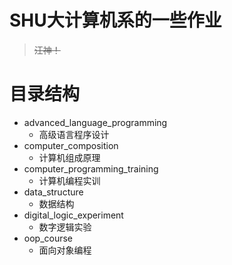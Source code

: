 # SHU大计算机系的一些作业

> ~~汪神！~~ 

# 目录结构

- advanced_language_programming
  - 高级语言程序设计
- computer_composition
  - 计算机组成原理
- computer_programming_training
  - 计算机编程实训
- data_structure
  - 数据结构
- digital_logic_experiment
  - 数字逻辑实验
- oop_course
  - 面向对象编程
